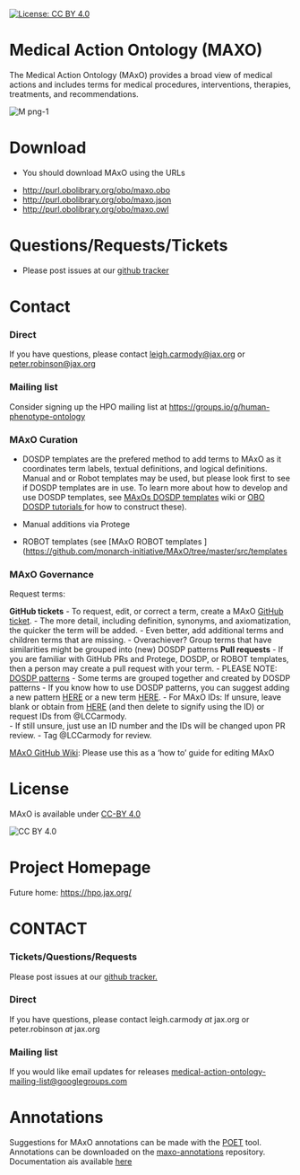 [![License: CC BY 4.0](https://img.shields.io/badge/License-CC%20BY%204.0-lightgrey.svg)](https://creativecommons.org/licenses/by/4.0/)
# Medical Action Ontology (MAXO)


The Medical Action Ontology (MAxO) provides a broad view of medical actions and includes terms for medical procedures, interventions, therapies, treatments, and recommendations.

![M png-1](https://github.com/monarch-initiative/MAxO/assets/4943420/36ce7e46-76ef-48e6-af2d-7a0a2f548d63)



# Download

 * You should download MAxO using the URLs
 
- http://purl.obolibrary.org/obo/maxo.obo
- http://purl.obolibrary.org/obo/maxo.json
- http://purl.obolibrary.org/obo/maxo.owl

# Questions/Requests/Tickets

 * Please post issues at our [github tracker](https://github.com/monarch-initiative/MAxO/issues)

# Contact

### Direct

 If you have questions, please contact leigh.carmody@jax.org or peter.robinson@jax.org

### Mailing list

Consider signing up the HPO mailing list at https://groups.io/g/human-phenotype-ontology




### MAxO Curation

- DOSDP templates are the prefered method to add terms to MAxO as it coordinates term labels, textual definitions, and logical definitions. Manual and or Robot templates may be used, but please look first to see if DOSDP templates are in use. To learn more about how to develop and use DOSDP templates, see  [MAxOs DOSDP templates](https://github.com/monarch-initiative/MAxO/tree/master/src/patterns) wiki or [OBO DOSDP tutorials ](https://oboacademy.github.io/obook/tutorial/dosdp-overview/) for how to construct these).

- Manual additions via Protege
    
- ROBOT templates (see [MAxO ROBOT templates ](https://github.com/monarch-initiative/MAxO/tree/master/src/templates


### MAxO Governance

Request terms:

**GitHub tickets**
        - To request, edit, or correct a term,  create a MAxO [GitHub ticket](https://github.com/monarch-initiative/MAxO/issues). 
        - The more detail, including definition, synonyms, and axiomatization, the quicker the term will be added. 
        - Even better, add additional terms and children terms that are missing.
        - Overachiever? Group terms that have similarities might be grouped into (new) DOSDP patterns
**Pull requests**
    - If you are familiar with GitHub PRs and Protege, DOSDP, or ROBOT templates, then a person may create a pull request with your term.
    - PLEASE NOTE: <span style="text-decoration:underline;">DOSDP patterns</span>
        - Some terms are grouped together and created by DOSDP patterns 
        - If you know how to use DOSDP patterns, you can suggest adding a new pattern [HERE](https://github.com/monarch-initiative/MAxO/tree/master/src/patterns/dosdp-patterns) or a new term [HERE](https://github.com/monarch-initiative/MAxO/tree/master/src/patterns/data/manual).
    - For MAxO IDs: If unsure, leave blank or obtain from [HERE](https://github.com/monarch-initiative/MAxO/blob/master/src/patterns/data/todo/MAXO_availableIDs.txt)  (and then delete to signify using the ID) or request IDs from @LCCarmody.  
        - If still unsure, just use an ID number and the IDs will be changed upon PR review.
    - Tag @LCCarmody for review.

[MAxO GitHub Wiki](https://github.com/monarch-initiative/MAxO/wiki): Please use this as a ‘how to’ guide for editing MAxO
            

# License


MAxO is available under [CC-BY 4.0](LICENSE)

![CC BY 4.0](https://mirrors.creativecommons.org/presskit/buttons/80x15/png/by.png "CC-BY 4.0")


# Project Homepage

 Future home: https://hpo.jax.org/
 
# CONTACT

### Tickets/Questions/Requests

Please post issues at our [github tracker.](https://github.com/monarch-initiative/MAxO/issues)

### Direct

 If you have questions, please contact leigh.carmody *at* jax.org or peter.robinson *at* jax.org

### Mailing list

If you would like email updates for releases medical-action-ontology-mailing-list@googlegroups.com


# Annotations

Suggestions for MAxO annotations can be made with the [POET]() tool.
Annotations can be downloaded on the [maxo-annotations](https://github.com/monarch-initiative/maxo-annotations) repository.
Documentation ais available [here](https://monarch-initiative.github.io/maxo-annotations/index.html#)
